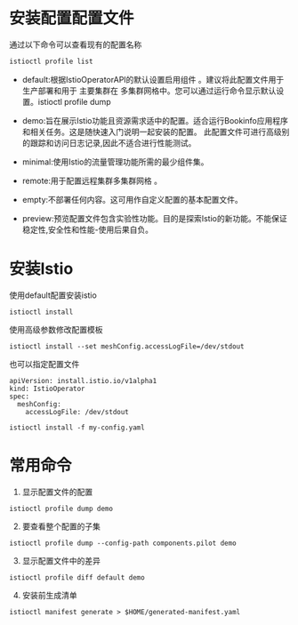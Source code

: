 # 安装配置配置文件

通过以下命令可以查看现有的配置名称

```bash
istioctl profile list
```

- default:根据IstioOperatorAPI的默认设置启用组件 。建议将此配置文件用于生产部署和用于 主要集群在 多集群网格中。您可以通过运行命令显示默认设置。istioctl profile dump

- demo:旨在展示Istio功能且资源需求适中的配置。适合运行Bookinfo应用程序和相关任务。这是随快速入门说明一起安装的配置。
此配置文件可进行高级别的跟踪和访问日志记录,因此不适合进行性能测试。
- minimal:使用Istio的流量管理功能所需的最少组件集。

- remote:用于配置远程集群多集群网格 。

- empty:不部署任何内容。这可用作自定义配置的基本配置文件。

- preview:预览配置文件包含实验性功能。目的是探索Istio的新功能。不能保证稳定性,安全性和性能-使用后果自负。

# 安装Istio

使用default配置安装istio

```
istioctl install
```

使用高级参数修改配置模板

```
istioctl install --set meshConfig.accessLogFile=/dev/stdout
```

也可以指定配置文件

```
apiVersion: install.istio.io/v1alpha1
kind: IstioOperator
spec:
  meshConfig:
    accessLogFile: /dev/stdout
```

``` 
istioctl install -f my-config.yaml
```

# 常用命令

1. 显示配置文件的配置

```
istioctl profile dump demo
```

2. 要查看整个配置的子集
```
istioctl profile dump --config-path components.pilot demo
```
3. 显示配置文件中的差异

```
istioctl profile diff default demo
```

4. 安装前生成清单

```
istioctl manifest generate > $HOME/generated-manifest.yaml
```

